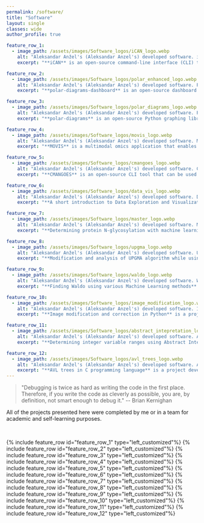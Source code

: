```yaml
---
permalink: /software/
title: "Software"
layout: single
classes: wide
author_profile: true

feature_row_1:
  - image_path: /assets/images/Software_logos/iCAN_logo.webp
    alt: "Aleksandar Anžel's (Aleksandar Anzel's) developed software. iCAN Logo"
    excerpt: "**iCAN** is an open-source command-line interface (CLI) tool that represents an extension of the CMANGOES CLI tool. iCAN enhances the algorithm for encoding organic molecules, allowing for a greater amount of information to be encoded in numerical or image formats. Additionally, it empowers users to interpret these encodings. The innovative interpretability feature enables users to readily identify patterns and detect recurring signals within the encoded data. [GitHub repository](https://github.com/ghattab/iCAN)."

feature_row_2:
  - image_path: /assets/images/Software_logos/polar_enhanced_logo.webp
    alt: "Aleksandar Anžel's (Aleksandar Anzel's) developed software. Polar Diagrams Dashboard Logo"
    excerpt: "**polar-diagrams-dashboard** is an open-source dashboard  that leverages the polar-diagrams library and Plotly Dash to incorporate additional visualization techniques into the current solution. It implements the overview+detail and small-multiple visualization techniques to fully harness the capabilities of the polar-diagrams library. [GitHub repository](https://github.com/AAnzel/Polar-Diagrams-Dashboard)."

feature_row_3:
  - image_path: /assets/images/Software_logos/polar_diagrams_logo.webp
    alt: "Aleksandar Anžel's (Aleksandar Anzel's) developed software. Polar Diagrams Logo"
    excerpt: "**polar-diagrams** is an open-source Python graphing library that creates interactive, publication-quality polar diagrams for model comparison. The library enables the evaluation of complex models across various domains, including biology, medicine, climatology, and machine learning. It addresses the challenge of evaluating models using multiple metrics by providing an integrated visualization approach. [GitHub repository](https://github.com/AAnzel/Polar-Diagrams-for-Model-Comparison)."

feature_row_4:
  - image_path: /assets/images/Software_logos/movis_logo.webp
    alt: "Aleksandar Anžel's (Aleksandar Anzel's) developed software. MOVIS Logo"
    excerpt: "**MOVIS** is a multimodal omics application that enables the import, embedding, clustering, and interactive visualization of different types of omics data with temporal information. It provides insight into patterns and anomalies in an integrated environment, complementing traditional data exploration approaches. [GitHub repository](https://github.com/AAnzel/MOVIS)."

feature_row_5:
  - image_path: /assets/images/Software_logos/cmangoes_logo.webp
    alt: "Aleksandar Anžel's (Aleksandar Anzel's) developed software. CMANGOES Logo"
    excerpt: "**CMANGOES** is an open-source CLI tool that can be used for encoding organic molecules into a machine-readable format. The tool facilitates the encoding of molecular data in both numerical and image formats, enabling users to analyze these encodings effectively. Its innovative interpretability feature empowers users to easily recognize patterns and uncover recurring signals within the encoded data. [GitHub repository](https://github.com/ghattab/CMANGOES)."

feature_row_6:
  - image_path: /assets/images/Software_logos/data_vis_logo.webp
    alt: "Aleksandar Anžel's (Aleksandar Anzel's) developed software. DataVis Logo"
    excerpt: "**A short introduction to Data Exploration and Visualization** is a comprehensive Jupyter notebook specifically crafted to familiarize students at the University of Marburg with the fundamental principles of Data and Information Visualization. This interactive resource serves as an essential component of the *Data Visualization* course, providing hands-on learning experiences and practical insights into the world of visualizing data. [GitHub repository](https://github.com/AAnzel/DataVis_Supplementary_Material)."

feature_row_7:
  - image_path: /assets/images/Software_logos/master_logo.webp
    alt: "Aleksandar Anžel's (Aleksandar Anzel's) developed software. Master Logo"
    excerpt: "**Determining protein N-glycosylation with machine learning methods** is a Jupyter notebook created and submitted in partial fulfillment of the requirements for the degree of Master Mathematician at the University of Belgrade, Faculty of Mathematics. The notebook encompasses the practical aspects of the thesis, including data acquisition, analysis, preprocessing, machine learning model selection, hyperparameter tuning, and evaluation. [GitHub repository](https://github.com/AAnzel/Master_thesis)."

feature_row_8:
  - image_path: /assets/images/Software_logos/upgma_logo.webp
    alt: "Aleksandar Anžel's (Aleksandar Anzel's) developed software. UPGMA Logo"
    excerpt: "**Modification and analysis of UPGMA algorithm while using different metrics** is a project developed while attending the master's course *Introduction to Bioinformatics* at the University of Belgrade, Faculty of Mathematics. This project focuses on exploring the utilization of diverse metrics for constructing phylogenetic trees through the UPGMA algorithm. The outcomes are effectively documented in a Jupyter notebook, encompassing data acquisition, analysis, preprocessing, algorithmic analysis, and evaluation of the generated dendrograms. [GitHub repository](https://github.com/AAnzel/Introduction_to_Bioinformatics)."

feature_row_9:
  - image_path: /assets/images/Software_logos/waldo_logo.webp
    alt: "Aleksandar Anžel's (Aleksandar Anzel's) developed software. Waldo Logo"
    excerpt: "**Finding Waldo using various Machine Learning methods** is a project developed while attending the master's course *Machine Learning* at the University of Belgrade, Faculty of Mathematics. This project investigates the application of diverse image preprocessing techniques and machine learning models to solve the challenge of locating Waldo. The outcomes of this project are detailed in a Jupyter notebook, encompassing data acquisition, analysis, preprocessing, machine learning model selection, hyperparameter tuning, and evaluation processes. [GitHub repository](https://github.com/AAnzel/Masinsko_ucenje)."

feature_row_10:
  - image_path: /assets/images/Software_logos/image_modification_logo.webp
    alt: "Aleksandar Anžel's (Aleksandar Anzel's) developed software. Image Modification Logo"
    excerpt: "**Image modification and correction in Python** is a project developed while attending the master's course *Scientific Computing* at the University of Belgrade, Faculty of Mathematics. This project delves into the exploration of various image processing techniques, including smoothing, edge detection, and histogram equalization. The outcomes of the project are documented in a Jupyter notebook, encompassing implementation, analysis, and evaluation of different image processing techniques. [GitHub repository](https://github.com/AAnzel/Naucno_izracunavanje)."

feature_row_11:
  - image_path: /assets/images/Software_logos/abstract_intepretation_logo.webp
    alt: "Aleksandar Anžel's (Aleksandar Anzel's) developed software. Abstract Interpretation Logo"
    excerpt: "**Determining integer variable ranges using Abstract Interpretation in C++ (LLVM, Clang)** is a project developed while attending the master's course *Software Verification and Validation* at the University of Belgrade, Faculty of Mathematics. The project explores the application of abstract interpretation, one of the prevalent static analysis methods, to verify the correctness of software written in C++. Specifically, it focuses on analyzing basic arithmetic operations. The outcomes of this project are presented in multiple C++ files, showcasing the implementation and application of abstract interpretation. [GitHub repository](https://github.com/AAnzel/Verifikacija_softvera)."

feature_row_12:
  - image_path: /assets/images/Software_logos/avl_trees_logo.webp
    alt: "Aleksandar Anžel's (Aleksandar Anzel's) developed software. AVL Trees Logo"
    excerpt: "**AVL trees in C programming language** is a project developed while attending the master's course *Algorithm Analysis and Construction* at the University of Belgrade, Faculty of Mathematics. The project focuses on the implementation and evaluation of AVL trees in the C programming language. The implementation incorporates the necessary rebalancing techniques to ensure optimal time complexity of O(log(n)) for common tasks such as lookup, insertion, and deletion of tree nodes. [GitHub repository](https://github.com/AAnzel/KIAA_2)."
---
```


> "Debugging is twice as hard as writing the code in the first place. Therefore, if you write the code as cleverly as possible, you are, by definition, not smart enough to debug it." -- Brian Kernighan


All of the projects presented here were completed by me or in a team for academic and self-learning purposes.

<br>

{% include feature_row id="feature_row_1" type="left_customized"%}
{% include feature_row id="feature_row_2" type="left_customized"%}
{% include feature_row id="feature_row_3" type="left_customized"%}
{% include feature_row id="feature_row_4" type="left_customized"%}
{% include feature_row id="feature_row_5" type="left_customized"%}
{% include feature_row id="feature_row_6" type="left_customized"%}
{% include feature_row id="feature_row_7" type="left_customized"%}
{% include feature_row id="feature_row_8" type="left_customized"%}
{% include feature_row id="feature_row_9" type="left_customized"%}
{% include feature_row id="feature_row_10" type="left_customized"%}
{% include feature_row id="feature_row_11" type="left_customized"%}
{% include feature_row id="feature_row_12" type="left_customized"%}
